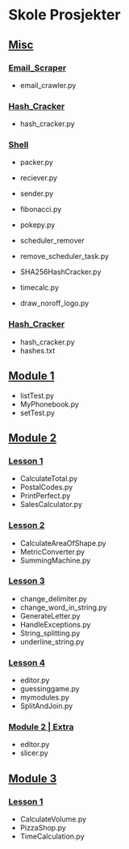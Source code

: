 # Skole Prosjekter 

## <a href="https://github.com/0xStian/skole_prosjekter/tree/main/MISC"><b>Misc</b></a>
  ### <a href="https://github.com/0xStian/skole_prosjekter/tree/main/MISC/Email_Scraper"><b>Email_Scraper</b></a>
  * email_crawler.py
  ### <a href="https://github.com/0xStian/skole_prosjekter/tree/main/MISC/Hash_Cracker"><b>Hash_Cracker</b></a>
  * hash_cracker.py
  ### <a href="https://github.com/0xStian/skole_prosjekter/tree/main/MISC/Shell"><b>Shell</b></a>
  * packer.py
  * reciever.py
  * sender.py
  
  * fibonacci.py
  * pokepy.py
  * scheduler_remover
  * remove_scheduler_task.py
  * SHA256HashCracker.py
  * timecalc.py
  * draw_noroff_logo.py
  ### <a href="https://github.com/0xStian/skole_prosjekter/tree/main/MISC/Hash_Cracker"><b>Hash_Cracker</b></a>
  * hash_cracker.py
  * hashes.txt


## <a href="https://github.com/0xStian/skole_prosjekter/tree/main/Module_1"><b>Module 1</b></a>
  * listTest.py
  * MyPhonebook.py
  * setTest.py


## <a href="https://github.com/0xStian/skole_prosjekter/tree/main/Module_2"><b>Module 2</b></a>
### <a href="https://github.com/0xStian/skole_prosjekter/tree/main/Module_2/Lesson_1"><b>Lesson 1</b></a>
  * CalculateTotal.py
  * PostalCodes.py
  * PrintPerfect.py
  * SalesCalculator.py
### <a href="https://github.com/0xStian/skole_prosjekter/tree/main/Module_2/Lesson_2"><b>Lesson 2</b></a>
  * CalculateAreaOfShape.py
  * MetricConverter.py
  * SummingMachine.py
### <a href="https://github.com/0xStian/skole_prosjekter/tree/main/Module_2/Lesson_3"><b>Lesson 3</b></a>
  * change_delimiter.py
  * change_word_in_string.py 
  * GenerateLetter.py
  * HandleExceptions.py
  * String_splitting.py 
  * underline_string.py
### <a href="https://github.com/0xStian/skole_prosjekter/tree/main/Module_2/Lesson_4"><b>Lesson 4</b></a>
  * editor.py
  * guessinggame.py
  * mymodules.py
  * SplitAndJoin.py
### <a href="https://github.com/0xStian/skole_prosjekter/tree/main/Module_2/Module_2_extra"><b>Module 2 | Extra</b></a>  
  * editor.py 
  * slicer.py  


## <a href="https://github.com/0xStian/skole_prosjekter/tree/main/Module_3"><b>Module 3</b></a>
### <a href="https://github.com/0xStian/skole_prosjekter/tree/main/Module_3/Lesson_1"><b>Lesson 1</b></a>
  * CalculateVolume.py
  * PizzaShop.py
  * TimeCalculation.py
